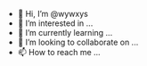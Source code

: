 - 👋 Hi, I’m @wywxys
- 👀 I’m interested in ...
- 🌱 I’m currently learning ...
- 💞️ I’m looking to collaborate on ...
- 📫 How to reach me ...

<!---
wywxys/wywxys is a ✨ special ✨ repository because its `README.md` (this file) appears on your GitHub profile.
You can click the Preview link to take a look at your changes.
--->
